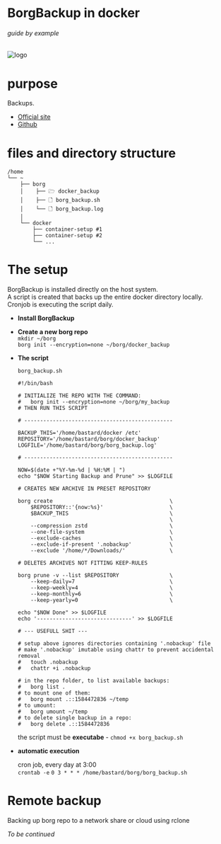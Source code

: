 # BorgBackup in docker

###### guide by example

![logo](https://i.imgur.com/dR50bkP.png)

# purpose

Backups.

* [Official site](https://www.borgbackup.org/)
* [Github](https://github.com/borgbackup/borg)

# files and directory structure

  ```
  /home
  └── ~
      ├── borg
      │    ├── 🗁 docker_backup
      │    ├── 🗋 borg_backup.sh
      │    └── 🗋 borg_backup.log
      │
      └── docker
          ├── container-setup #1
          ├── container-setup #2
          └── ...
  ```

# The setup

BorgBackup is installed directly on the host system.</br>
A script is created that backs up the entire docker directory locally.</br>
Cronjob is executing the script daily.

* **Install BorgBackup**

* **Create a new borg repo**</br>
  `mkdir ~/borg`</br>
  `borg init --encryption=none ~/borg/docker_backup`

* **The script**

  `borg_backup.sh`
  ```
  #!/bin/bash

  # INITIALIZE THE REPO WITH THE COMMAND:
  #   borg init --encryption=none ~/borg/my_backup
  # THEN RUN THIS SCRIPT

  # -----------------------------------------------

  BACKUP_THIS='/home/bastard/docker /etc'
  REPOSITORY='/home/bastard/borg/docker_backup'
  LOGFILE='/home/bastard/borg/borg_backup.log'

  # -----------------------------------------------

  NOW=$(date +"%Y-%m-%d | %H:%M | ")
  echo "$NOW Starting Backup and Prune" >> $LOGFILE

  # CREATES NEW ARCHIVE IN PRESET REPOSITORY

  borg create                                     \
      $REPOSITORY::'{now:%s}'                     \
      $BACKUP_THIS                                \
                                                  \
      --compression zstd                          \
      --one-file-system                           \
      --exclude-caches                            \
      --exclude-if-present '.nobackup'            \
      --exclude '/home/*/Downloads/'              \

  # DELETES ARCHIVES NOT FITTING KEEP-RULES

  borg prune -v --list $REPOSITORY                \
      --keep-daily=7                              \
      --keep-weekly=4                             \
      --keep-monthly=6                            \
      --keep-yearly=0                             \

  echo "$NOW Done" >> $LOGFILE
  echo '------------------------------' >> $LOGFILE

  # --- USEFULL SHIT ---

  # setup above ignores directories containing '.nobackup' file
  # make '.nobackup' imutable using chattr to prevent accidental removal
  #   touch .nobackup
  #   chattr +i .nobackup

  # in the repo folder, to list available backups:
  #   borg list .
  # to mount one of them:
  #   borg mount .::1584472836 ~/temp
  # to umount:
  #   borg umount ~/temp
  # to delete single backup in a repo:
  #   borg delete .::1584472836
  ```
  the script must be **executabe** - `chmod +x borg_backup.sh`

* **automatic execution**

  cron job, every day at 3:00</br>
  `crontab -e`
  `0 3 * * * /home/bastard/borg/borg_backup.sh`

# Remote backup

Backing up borg repo to a network share or cloud using rclone

*To be continued*
